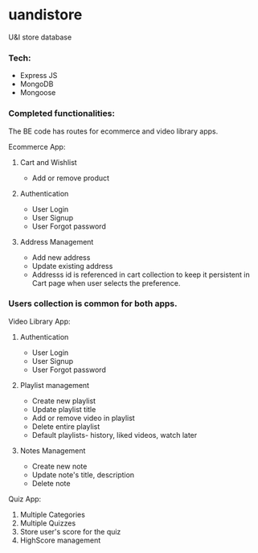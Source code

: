# uandistore

U&amp;I store database

### Tech:

- Express JS
- MongoDB
- Mongoose

### Completed functionalities:

The BE code has routes for ecommerce and video library apps.

Ecommerce App:

1. Cart and Wishlist

   - Add or remove product

1. Authentication

   - User Login
   - User Signup
   - User Forgot password

1. Address Management
   - Add new address
   - Update existing address
   - Addresss id is referenced in cart collection to keep it persistent in Cart page when user selects the preference.

### Users collection is common for both apps.

Video Library App:

1. Authentication

   - User Login
   - User Signup
   - User Forgot password

1. Playlist management

   - Create new playlist
   - Update playlist title
   - Add or remove video in playlist
   - Delete entire playlist
   - Default playlists- history, liked videos, watch later

1. Notes Management
   - Create new note
   - Update note's title, description
   - Delete note

Quiz App:

1. Multiple Categories
1. Multiple Quizzes
1. Store user's score for the quiz
1. HighScore management
